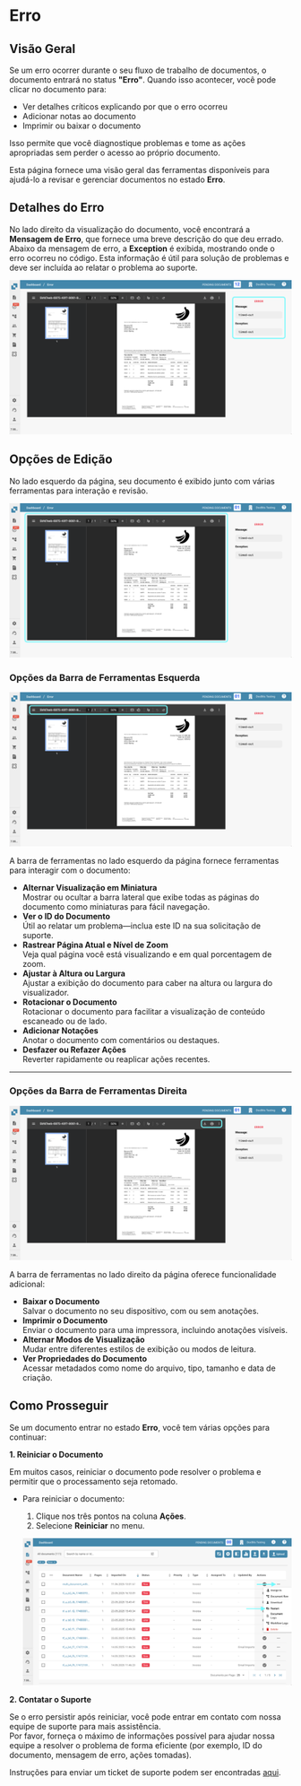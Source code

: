 # Erro

## Visão Geral

Se um erro ocorrer durante o seu fluxo de trabalho de documentos, o documento entrará no status **"Erro"**. Quando isso acontecer, você pode clicar no documento para:

* Ver detalhes críticos explicando por que o erro ocorreu
* Adicionar notas ao documento
* Imprimir ou baixar o documento

Isso permite que você diagnostique problemas e tome as ações apropriadas sem perder o acesso ao próprio documento.

Esta página fornece uma visão geral das ferramentas disponíveis para ajudá-lo a revisar e gerenciar documentos no estado **Erro**.

## Detalhes do Erro

No lado direito da visualização do documento, você encontrará a **Mensagem de Erro**, que fornece uma breve descrição do que deu errado.\
Abaixo da mensagem de erro, a **Exception** é exibida, mostrando onde o erro ocorreu no código. Esta informação é útil para solução de problemas e deve ser incluída ao relatar o problema ao suporte.

![](https://raw.githubusercontent.com/Fellow-Consulting-AG/docbits/refs/heads/main/readme/.gitbook/assets/error_2.png)

## Opções de Edição

No lado esquerdo da página, seu documento é exibido junto com várias ferramentas para interação e revisão.

![](https://raw.githubusercontent.com/Fellow-Consulting-AG/docbits/refs/heads/main/readme/.gitbook/assets/error_3.png)

### **Opções da Barra de Ferramentas Esquerda**

![](https://raw.githubusercontent.com/Fellow-Consulting-AG/docbits/refs/heads/main/readme/.gitbook/assets/error_4.png)

A barra de ferramentas no lado esquerdo da página fornece ferramentas para interagir com o documento:

* **Alternar Visualização em Miniatura**\
  Mostrar ou ocultar a barra lateral que exibe todas as páginas do documento como miniaturas para fácil navegação.
* **Ver o ID do Documento**\
  Útil ao relatar um problema—inclua este ID na sua solicitação de suporte.
* **Rastrear Página Atual e Nível de Zoom**\
  Veja qual página você está visualizando e em qual porcentagem de zoom.
* **Ajustar à Altura ou Largura**\
  Ajustar a exibição do documento para caber na altura ou largura do visualizador.
* **Rotacionar o Documento**\
  Rotacionar o documento para facilitar a visualização de conteúdo escaneado ou de lado.
* **Adicionar Notações**\
  Anotar o documento com comentários ou destaques.
* **Desfazer ou Refazer Ações**\
  Reverter rapidamente ou reaplicar ações recentes.

***

### **Opções da Barra de Ferramentas Direita**

![](https://raw.githubusercontent.com/Fellow-Consulting-AG/docbits/refs/heads/main/readme/.gitbook/assets/error_5.png)

A barra de ferramentas no lado direito da página oferece funcionalidade adicional:

* **Baixar o Documento**\
  Salvar o documento no seu dispositivo, com ou sem anotações.
* **Imprimir o Documento**\
  Enviar o documento para uma impressora, incluindo anotações visíveis.
* **Alternar Modos de Visualização**\
  Mudar entre diferentes estilos de exibição ou modos de leitura.
* **Ver Propriedades do Documento**\
  Acessar metadados como nome do arquivo, tipo, tamanho e data de criação.

## Como Prosseguir

Se um documento entrar no estado **Erro**, você tem várias opções para continuar:

**1. Reiniciar o Documento**

Em muitos casos, reiniciar o documento pode resolver o problema e permitir que o processamento seja retomado.

*   Para reiniciar o documento:

    1. Clique nos três pontos na coluna **Ações**.
    2. Selecione **Reiniciar** no menu.

    ![](https://raw.githubusercontent.com/Fellow-Consulting-AG/docbits/refs/heads/main/readme/.gitbook/assets/error_1.png)

**2. Contatar o Suporte**

Se o erro persistir após reiniciar, você pode entrar em contato com nossa equipe de suporte para mais assistência.\
Por favor, forneça o máximo de informações possível para ajudar nossa equipe a resolver o problema de forma eficiente (por exemplo, ID do documento, mensagem de erro, ações tomadas).

Instruções para enviar um ticket de suporte podem ser encontradas [aqui](ressources-and-support/user-support.md).
